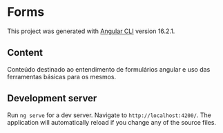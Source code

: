 # Forms

This project was generated with [Angular CLI](https://github.com/angular/angular-cli) version 16.2.1.

## Content

Conteúdo destinado ao entendimento de formulários angular e uso das ferramentas básicas para os mesmos.

## Development server

Run `ng serve` for a dev server. Navigate to `http://localhost:4200/`. The application will automatically reload if you change any of the source files.


